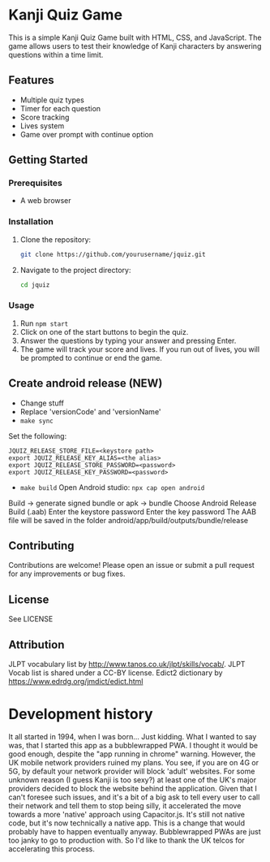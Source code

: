 # Kanji Quiz Game

This is a simple Kanji Quiz Game built with HTML, CSS, and JavaScript. The game allows users to test their knowledge of Kanji characters by answering questions within a time limit.

## Features

- Multiple quiz types 
- Timer for each question
- Score tracking
- Lives system
- Game over prompt with continue option

## Getting Started

### Prerequisites

- A web browser

### Installation

1. Clone the repository:
    ```sh
    git clone https://github.com/yourusername/jquiz.git
    ```
2. Navigate to the project directory:
    ```sh
    cd jquiz
    ```

### Usage

1. Run `npm start`
2. Click on one of the start buttons to begin the quiz.
3. Answer the questions by typing your answer and pressing Enter.
4. The game will track your score and lives. If you run out of lives, you will be prompted to continue or end the game.

## Create android release (NEW)
- Change stuff
- Replace 'versionCode' and 'versionName'
- `make sync`

Set the following:
```
JQUIZ_RELEASE_STORE_FILE=<keystore path>
export JQUIZ_RELEASE_KEY_ALIAS=<the alias>
export JQUIZ_RELEASE_STORE_PASSWORD=<password>
export JQUIZ_RELEASE_KEY_PASSWORD=<password>
```
- `make build`
Open Android studio: `npx cap open android`

Build -> generate signed bundle or apk -> bundle
Choose Android Release Build (.aab)
Enter the keystore password
Enter the key password
The AAB file will be saved in the folder android/app/build/outputs/bundle/release


## Contributing

Contributions are welcome! Please open an issue or submit a pull request for any improvements or bug fixes.

## License

See LICENSE

## Attribution

JLPT vocabulary list by http://www.tanos.co.uk/jlpt/skills/vocab/. JLPT Vocab list is shared under a CC-BY license.
Edict2 dictionary by https://www.edrdg.org/jmdict/edict.html

# Development history

It all started in 1994, when I was born...
Just kidding.
What I wanted to say was, that I started this app as a bubblewrapped PWA.
I thought it would be good enough, despite the "app running in chrome" warning.
However, the UK mobile network providers ruined my plans.
You see, if you are on 4G or 5G, by default your network provider will block 'adult' websites. For some unknown reason (I guess Kanji is too sexy?) at least one of the UK's major providers decided to block the website behind the application.
Given that I can't foresee such issues, and it's a bit of a big ask to tell every user to call their network and tell them to stop being silly, it accelerated the move towards a more 'native' approach using Capacitor.js. It's still not native code, but it's now technically a native app.
This is a change that would probably have to happen eventually anyway. Bubblewrapped PWAs are just too janky to go to production with.
So I'd like to thank the UK telcos for accelerating this process.
